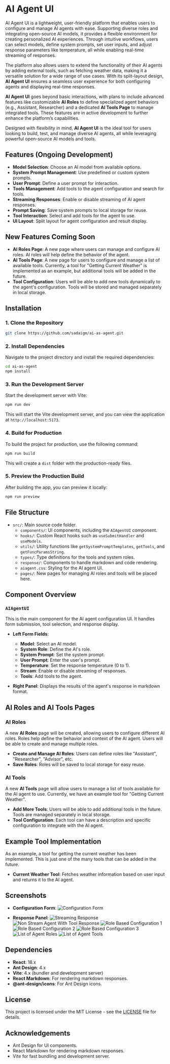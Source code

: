 # AI Agent UI

AI Agent UI is a lightweight, user-friendly platform that enables users to configure and manage AI agents with ease. Supporting diverse roles and integrating open-source AI models, it provides a flexible environment for creating personalized AI experiences. Through intuitive workflows, users can select models, define system prompts, set user inputs, and adjust response parameters like temperature, all while enabling real-time streaming of responses.

The platform also allows users to extend the functionality of their AI agents by adding external tools, such as fetching weather data, making it a versatile solution for a wide range of use cases. With its split-layout design, **AI Agent UI** ensures a seamless user experience for both configuring agents and displaying real-time responses.

**AI Agent UI** goes beyond basic interactions, with plans to include advanced features like customizable **AI Roles** to define specialized agent behaviors (e.g., Assistant, Researcher) and a dedicated **AI Tools Page** to manage integrated tools. These features are in active development to further enhance the platform’s capabilities.

Designed with flexibility in mind, **AI Agent UI** is the ideal tool for users looking to build, test, and manage diverse AI agents, all while leveraging powerful open-source AI models and tools.

## Features (Ongoing Development)

- **Model Selection**: Choose an AI model from available options.
- **System Prompt Management**: Use predefined or custom system prompts.
- **User Prompt**: Define a user prompt for interaction.
- **Tools Management**: Add tools to the agent configuration and search for tools.
- **Streaming Responses**: Enable or disable streaming of AI agent responses.
- **Prompt Saving**: Save system prompts to local storage for reuse.
- **Tool Interaction**: Select and add tools for the agent to use.
- **UI Layout**: Split layout for agent configuration and result display.

## New Features Coming Soon

- **AI Roles Page**: A new page where users can manage and configure AI roles. AI roles will help define the behavior of the agent.
- **AI Tools Page**: A new page for users to configure and manage a list of available tools. Currently, a tool for "Getting Current Weather" is implemented as an example, but additional tools will be added in the future.
- **Tool Configuration**: Users will be able to add new tools dynamically to the agent's configuration. Tools will be stored and managed separately in local storage.

## Installation

### 1. Clone the Repository

```bash
git clone https://github.com/sadaigm/ai-as-agent.git
```

### 2. Install Dependencies

Navigate to the project directory and install the required dependencies:

```bash
cd ai-as-agent
npm install
```

### 3. Run the Development Server

Start the development server with Vite:

```bash
npm run dev
```

This will start the Vite development server, and you can view the application at `http://localhost:5173`.

### 4. Build for Production

To build the project for production, use the following command:

```bash
npm run build
```

This will create a `dist` folder with the production-ready files.

### 5. Preview the Production Build

After building the app, you can preview it locally:

```bash
npm run preview
```

## File Structure

- `src/`: Main source code folder.
  - `components/`: UI components, including the `AIAgentUI` component.
  - `hooks/`: Custom React hooks such as `useSubmitHandler` and `useModels`.
  - `utils/`: Utility functions like `getSystemPromptTemplates`, `getTools`, and `getFuncParamsString`.
  - `types/`: Type definitions for the tools and system roles.
  - `response/`: Components to handle markdown and code rendering.
  - `aiagent.css`: Styling for the AI agent UI.
  - `pages/`: New pages for managing AI roles and tools will be placed here.

## Component Overview

### `AIAgentUI`

This is the main component for the AI agent configuration UI. It handles form submission, tool selection, and response display.

- **Left Form Fields**:
  - **Model**: Select an AI model.
  - **System Role**: Define the AI's role.
  - **System Prompt**: Set the system prompt.
  - **User Prompt**: Enter the user's prompt.
  - **Temperature**: Set the response temperature (0 to 1).
  - **Stream**: Enable or disable streaming of responses.
  - **Tools**: Add tools to the agent.

- **Right Panel**: Displays the results of the agent's response in markdown format.

## AI Roles and AI Tools Pages

### AI Roles

A new **AI Roles** page will be created, allowing users to configure different AI roles. Roles help define the behavior and context of the AI agent. Users will be able to create and manage multiple roles.

- **Create and Manage AI Roles**: Users can define roles like "Assistant", "Researcher", "Advisor", etc.
- **Save Roles**: Roles will be saved to local storage for easy reuse.

### AI Tools

A new **AI Tools** page will allow users to manage a list of tools available for the AI agent to use. Currently, we have an example tool for "Getting Current Weather".

- **Add More Tools**: Users will be able to add additional tools in the future. Tools are managed separately in local storage.
- **Tool Configuration**: Each tool can have a description and specific configuration to integrate with the AI agent.

## Example Tool Implementation

As an example, a tool for getting the current weather has been implemented. This is just one of the many tools that can be added in the future.

- **Current Weather Tool**: Fetches weather information based on user input and returns it to the AI agent.

## Screenshots

- **Configuration Form**: 
  ![Configuration Form](./screenshots/configuration_form.png)

- **Response Panel**: 
  ![Streaming Response](./screenshots/streaming_response_1.png)
  ![Non Stream Agent With Tool Response](./screenshots/agent_with_tool_calls_1.png)
  ![Role Based Configuration 1](./screenshots/role_based_1.png)
  ![Role Based Configuration 2](./screenshots/role_based_2.png)
  ![Role Based Configuration 3](./screenshots/role_based_3.png)
  ![List of Agent Roles](./screenshots/Agent%20Role.png)
  ![List of Agent Tools](./screenshots/tools.png)


## Dependencies

- **React**: 18.x
- **Ant Design**: 4.x
- **Vite**: 4.x (bundler and development server)
- **React Markdown**: For rendering markdown responses.
- **@ant-design/icons**: For Ant Design icons.

## License

This project is licensed under the MIT License - see the [LICENSE](LICENSE) file for details.

## Acknowledgements

- Ant Design for UI components.
- React Markdown for rendering markdown responses.
- Vite for fast bundling and development server.
